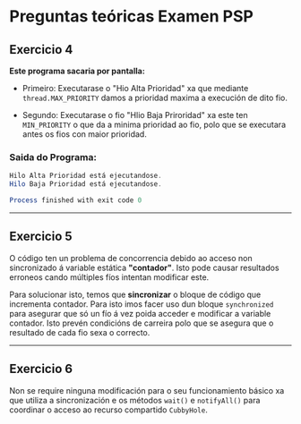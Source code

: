 # Preguntas teóricas Examen PSP

## Exercicio 4
**Este programa sacaria por pantalla:**

- Primeiro: Executarase o "Hio Alta Prioridad" xa que mediante `thread.MAX_PRIORITY` damos a prioridad maxima a execución de dito fio.

- Segundo: Executarase o fio "Hlio Baja Priroridad" xa este ten `MIN_PRIORITY` o que da a minima prioridad ao fio, polo que se executara antes os fios con maior prioridad.


### Saida do Programa:

```java
Hilo Alta Prioridad está ejecutandose.
Hilo Baja Prioridad está ejecutandose.

Process finished with exit code 0
```
---

## Exercicio 5

O código ten un problema de concorrencia debido ao acceso non sincronizado á variable estática **"contador"**. Isto pode causar resultados erroneos cando múltiples fíos intentan modificar este.

Para solucionar isto, temos que **sincronizar** o bloque de código que incrementa contador. Para isto imos facer uso dun bloque `synchronized` para asegurar que só un fío á vez poida acceder e modificar a variable contador. Isto prevén condicións de carreira polo que se asegura que o resultado de cada fio sexa o correcto.


---
## Exercicio 6

Non se require ninguna modificación para o seu funcionamiento básico xa que utiliza a sincronización e os métodos `wait()` e `notifyAll()` para coordinar o acceso ao recurso compartido `CubbyHole`. 

